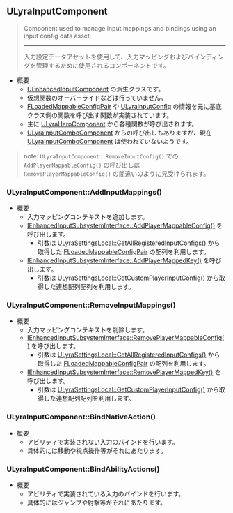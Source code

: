 ## ULyraInputComponent

> Component used to manage input mappings and bindings using an input config data asset.  
> 
> ----
> 入力設定データアセットを使用して、入力マッピングおよびバインディングを管理するために使用されるコンポーネントです。  

* 概要
	* [UEnhancedInputComponent] の派生クラスです。
	* 仮想関数のオーバーライドなどは行っていません。
	* [FLoadedMappableConfigPair] や [ULyraInputConfig] の情報を元に基底クラス側の関数を呼び出す関数が実装されています。
	* 主に [ULyraHeroComponent] から各種関数が呼び出されます。
	* [ULyraInputComboComponent] からの呼び出しもありますが、現在 [ULyraInputComboComponent] は使われていないようです。

> note:
> `ULyraInputComponent::RemoveInputConfig()` での `AddPlayerMappableConfig()` の呼び出しは `RemovePlayerMappableConfig()` の間違いのように見受けられます。

### ULyraInputComponent::AddInputMappings()

* 概要
	* 入力マッピングコンテキストを追加します。
	* [IEnhancedInputSubsystemInterface::AddPlayerMappableConfig()] を呼び出します。
		* 引数は [ULyraSettingsLocal::GetAllRegisteredInputConfigs()] から取得した [FLoadedMappableConfigPair] の配列を利用します。
	* [IEnhancedInputSubsystemInterface::AddPlayerMappedKey()] を呼び出します。
		* 引数は [ULyraSettingsLocal::GetCustomPlayerInputConfig()] から取得した連想配列配列を利用します。

### ULyraInputComponent::RemoveInputMappings()

* 概要
	* 入力マッピングコンテキストを削除します。
	* [IEnhancedInputSubsystemInterface::RemovePlayerMappableConfig()] を呼び出します。
		* 引数は [ULyraSettingsLocal::GetAllRegisteredInputConfigs()] から取得した [FLoadedMappableConfigPair] の配列を利用します。
	* [IEnhancedInputSubsystemInterface::RemovePlayerMappedKey()] を呼び出します。
		* 引数は [ULyraSettingsLocal::GetCustomPlayerInputConfig()] から取得した連想配列配列を利用します。

### ULyraInputComponent::BindNativeAction()

* 概要
	* アビリティで実装されない入力のバインドを行います。
	* 具体的には移動や視点操作等がそれにあたります。

### ULyraInputComponent::BindAbilityActions()

* 概要
	* アビリティで実装されている入力のバインドを行います。
	* 具体的にはジャンプや射撃等がそれにあたります。



<!--- ページ内のリンク --->

<!--- 自前の画像へのリンク --->

<!--- generated --->
[ULyraSettingsLocal::GetAllRegisteredInputConfigs()]: ../../Lyra/Etc/ULyraSettingsLocal.md#ulyrasettingslocalgetallregisteredinputconfigs
[ULyraSettingsLocal::GetCustomPlayerInputConfig()]: ../../Lyra/Etc/ULyraSettingsLocal.md#ulyrasettingslocalgetcustomplayerinputconfig
[ULyraHeroComponent]: ../../Lyra/GameplayAbility/ULyraHeroComponent.md#ulyraherocomponent
[FLoadedMappableConfigPair]: ../../Lyra/Input/FLoadedMappableConfigPair.md#floadedmappableconfigpair
[ULyraInputComboComponent]: ../../Lyra/Input/ULyraInputComboComponent.md#ulyrainputcombocomponent
[ULyraInputConfig]: ../../Lyra/Input/ULyraInputConfig.md#ulyrainputconfig
[IEnhancedInputSubsystemInterface::AddPlayerMappableConfig()]: ../../UE/Input/IEnhancedInputSubsystemInterface.md#ienhancedinputsubsysteminterfaceaddplayermappableconfig
[IEnhancedInputSubsystemInterface::RemovePlayerMappableConfig()]: ../../UE/Input/IEnhancedInputSubsystemInterface.md#ienhancedinputsubsysteminterfaceremoveplayermappableconfig
[IEnhancedInputSubsystemInterface::AddPlayerMappedKey()]: ../../UE/Input/IEnhancedInputSubsystemInterface.md#ienhancedinputsubsysteminterfaceaddplayermappedkey
[IEnhancedInputSubsystemInterface::RemovePlayerMappedKey()]: ../../UE/Input/IEnhancedInputSubsystemInterface.md#ienhancedinputsubsysteminterfaceremoveplayermappedkey
[UEnhancedInputComponent]: ../../UE/Input/UEnhancedInputComponent.md#uenhancedinputcomponent
